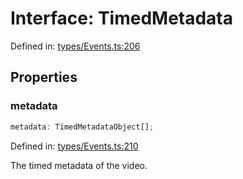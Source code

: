 # Interface: TimedMetadata

Defined in: [types/Events.ts:206](https://github.com/TheWidlarzGroup/react-native-video/blob/f9ee42c2a80c20dca2b87dac6bcb2898c1a425c5/packages/react-native-video/src/core/types/Events.ts#L206)

## Properties

### metadata

```ts
metadata: TimedMetadataObject[];
```

Defined in: [types/Events.ts:210](https://github.com/TheWidlarzGroup/react-native-video/blob/f9ee42c2a80c20dca2b87dac6bcb2898c1a425c5/packages/react-native-video/src/core/types/Events.ts#L210)

The timed metadata of the video.
